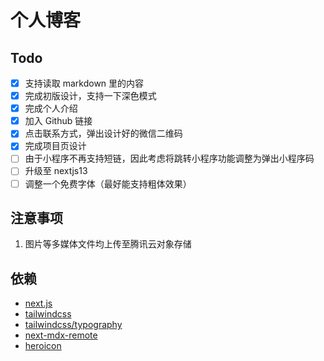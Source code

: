 # 个人博客

## Todo

- [x] 支持读取 markdown 里的内容
- [x] 完成初版设计，支持一下深色模式
- [x] 完成个人介绍
- [x] 加入 Github 链接
- [x] 点击联系方式，弹出设计好的微信二维码
- [x] 完成项目页设计
- [ ] 由于小程序不再支持短链，因此考虑将跳转小程序功能调整为弹出小程序码
- [ ] 升级至 nextjs13
- [ ] 调整一个免费字体（最好能支持粗体效果）

## 注意事项

1. 图片等多媒体文件均上传至腾讯云对象存储

## 依赖

- [next.js](http://nextjs.com/)
- [tailwindcss](https://github.com/tailwindlabs/tailwindcss/releases)
- [tailwindcss/typography](https://tailwindcss.com/docs/typography-plugin)
- [next-mdx-remote](https://github.com/hashicorp/next-mdx-remote)
- [heroicon](https://heroicons.com/)
